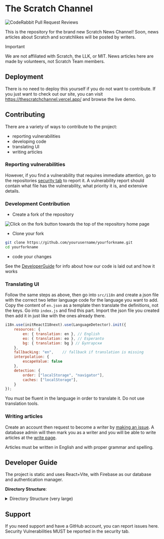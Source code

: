 # The Scratch Channel

![CodeRabbit Pull Request Reviews](https://img.shields.io/coderabbit/prs/github/The-Scratch-Channel/tsc-web-client?utm_source=oss&utm_medium=github&utm_campaign=The-Scratch-Channel%2Ftsc-web-client&labelColor=171717&color=FF570A&link=https%3A%2F%2Fcoderabbit.ai&label=CodeRabbit+Reviews)

This is the repository for the brand new Scratch News Channel! Soon, news articles about Scratch and scratchlikes will be posted by writers.


> [!IMPORTANT]
> We are not affiliated with Scratch, the LLK, or MIT. News articles here are made by volunteers, not Scratch Team members.

## Deployment

There is no need to deploy this yourself if you do not want to contribute. If you just want to check out our site, you can visit <https://thescratchchannel.vercel.app/> and browse the live demo.

## Contributing

There are a variety of ways to contribute to the project:

- reporting vulnerabilities
- developing code
- translating UI
- writing articles

### Reporting vulnerabilities

However, if you find a vulnerability that requires immediate attention, go to the repositories [security tab](https://github.com/The-Scratch-Channel/the-scratch-channel.github.io/security) to report it. A vulnerability report should contain what file has the vulnerability, what priority it is, and extensive details.

### Development Contribution

- Create a fork of the repository

![Click on the fork button towards the top of the repository home page](https://u.cubeupload.com/SmartCat3/Screenshot2025041818.png)

- Clone your fork

```bash
git clone https://github.com/yourusername/yourforkname.git
cd yourforkname
```

- code your changes

See the [DeveloperGuide](#developer-guide) for info about how our code is laid out and how it works

### Translating UI

Follow the same steps as above, then go into `src/i18n` and create a json file with the correct two letter language code for the language you want to add. Copy the content of `en.json` as a template then translate the definitions, not the keys. Go into `index.js` and find this part. Import the json file you created then add it in just like with the ones already there.
```jsx
i18n.use(initReactI18next).use(LanguageDetector).init({
    resources: {
        en: { translation: en }, // English
        eo: { translation: eo }, // Esperanto
        bg: { translation: bg } // Булгарски
    },
    fallbackLng: "en",    // fallback if translation is missing
    interpolation: {
        escapeValue: false
    },
    detection: {
        order: ["localStorage", "navigator"],
        caches: ["localStorage"],
    }
});
```

You must be fluent in the language in order to translate it. Do not use translation tools.

### Writing articles

Create an account then request to become a writer by [making an issue](https://github.com/The-Scratch-Channel/tsc-web-client/issues/new/choose). A database admin will then mark you as a writer and you will be able to write articles at the [write page](http://thescratchchannel.vercel.app/articles/create).

Articles must be written in English and with proper grammar and spelling.

## Developer Guide

The project is static and uses React+Vite, with Firebase as our database and authentication manager.

**Directory Structure**:
<details>
<summary>Directory Structure (very large)</summary>
<code>
.   .codeqlconfig.yml
.   .env.development <- DO NOT GITIGNORE THESE
.   .env.production     They are for Firebase, and we have security rules so that production DB can only be edited on our website.
.   .gitignore
.   CONTRIBUTING.md
.   eslint.config.js
.   gpt.prompt.yml
.   index.html <- no actual code is to be written here
.   LICENSE
.   package-lock.json
.   package.json
.   README.md
.   SECURITY.md
.   tsc.code-workspace
.   vercel.json
.   vite.config.js
.   
+---.github
.   .   labels.yml
.   .   
.   +---ISSUE_TEMPLATE
.   .       bug_report.md
.   .       custom.md
.   .       feature_request.md
.   .       
.   +---workflows
.           auto_label_priority.yml
.           commit_logger.yml
.           inactivity.yml
.           osv-scanner.yml
.           preview.yml
.           summary.yml
.           vercel_check.yml
.                      
+---public
.   .   favicon-new.ico
.   .   favicon-old.ico
.   .   favicon.ico
.   .   
.   +---articles
.           Ignore the stuff in here, its unused 
+---src
.   .   App.jsx
.   .   firebaseConfig.js
.   .   main.jsx
.   .   
.   +---assets
.   .   .   tsc.png
.   .   .   
.   .   +---flags
                Flag icons used on the language select page
.   .           bg.svg
.   .           en.svg
.   .           eo.svg
.   .           
.   +---components
.   .       Footer.jsx
.   .       Header.jsx
.   .       
.   +---context
.   +---i18n
            Translations
.   .       bg.json
.   .       en.json
.   .       eo.json
.   .       index.js
.   .       
.   +---pages
            All the pages on the site
.   .       About.jsx
.   .       Account.jsx
.   .       ArticlePage.jsx
.   .       createArticles.jsx
.   .       Lang.jsx
.   .       Login.jsx
.   .       MainContent.jsx
.   .       MakeAdmin.jsx
.   .       SignUp.jsx
.   .       UserList.jsx
.   .       
.   +---styles
.           CSS files
</code>
</details>

## Support

If you need support and have a GitHub account, you can report issues here. Security Vulnerabilities MUST be reported in the security tab.
